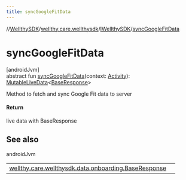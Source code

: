 ```yaml
---
title: syncGoogleFitData
---
```

//[WellthySDK](../../../index.html)/[wellthy.care.wellthysdk](../index.html)/[IWellthySDK](index.html)/[syncGoogleFitData](sync-google-fit-data.html)



# syncGoogleFitData



[androidJvm]\
abstract fun [syncGoogleFitData](sync-google-fit-data.html)(context: [Activity](https://developer.android.com/reference/kotlin/android/app/Activity.html)): [MutableLiveData](https://developer.android.com/reference/kotlin/androidx/lifecycle/MutableLiveData.html)&lt;[BaseResponse](../../wellthy.care.wellthysdk.data.onboarding/-base-response/index.html)&gt;



Method to fetch and sync Google Fit data to server



#### Return



live data with BaseResponse



## See also


androidJvm

| | |
|---|---|
| [wellthy.care.wellthysdk.data.onboarding.BaseResponse](../../wellthy.care.wellthysdk.data.onboarding/-base-response/index.html) |  |




